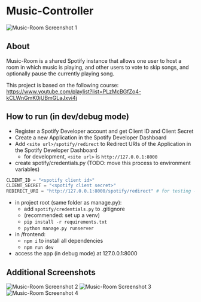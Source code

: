 # Music-Controller

![Music-Room Screenshot 1](https://i.imgur.com/HbdZ9ah.png)

## About
Music-Room is a shared Spotify instance that allows one user to host a room in which music is playing, and other users to vote to skip songs, and optionally pause the currently playing song. 

This project is based on the following course: https://www.youtube.com/playlist?list=PLzMcBGfZo4-kCLWnGmK0jUBmGLaJxvi4j

## How to run (in dev/debug mode)
* Register a Spotify Developer account and get Client ID and Client Secret
* Create a new Application in the Spotify Developer Dashboard
* Add `<site url>/spotify/redirect` to Redirect URIs of the Application in the Spotify Developer Dashboard
  * for development, `<site url>` is `http://127.0.0.1:8000`
* create spotify/credentials.py (TODO: move this process to environment variables)
```python
CLIENT_ID = "<spotify client id>"
CLIENT_SECRET = "<spotify client secret>"
REDIRECT_URI = "http://127.0.0.1:8000/spotify/redirect" # for testing - replace with real URL in prod
```
* in project root (same folder as manage.py):
  * add `spotify/credentials.py` to .gitignore
  * (recommended: set up a venv)
  * `pip install -r requirements.txt`
  * `python manage.py runserver`
* in /frontend:
  * `npm i` to install all dependencies
  * `npm run dev`
* access the app (in debug mode) at 127.0.0.1:8000

## Additional Screenshots
![Music-Room Screenshot 2](https://i.imgur.com/ZlwhyA6.png)
![Music-Room Screenshot 3](https://i.imgur.com/rkMwrvc.png)
![Music-Room Screenshot 4](https://i.imgur.com/5N3CWgy.png)
